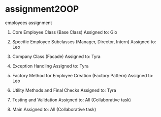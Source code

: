 # assignment2OOP
employees assignment 

1. Core Employee Class (Base Class)
Assigned to: Gio

2. Specific Employee Subclasses (Manager, Director, Intern)
Assigned to: Leo

3. Company Class (Facade)
Assigned to: Tyra

4. Exception Handling
Assigned to: Tyra

5. Factory Method for Employee Creation (Factory Pattern)
Assigned to: Leo

6. Utility Methods and Final Checks
Assigned to: Tyra

7. Testing and Validation
Assigned to: All (Collaborative task)

8. Main
Assigned to: All (Collaborative task)

